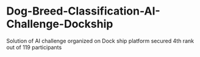 # Dog-Breed-Classification-AI-Challenge-Dockship
Solution of AI challenge  organized on Dock ship platform secured 4th rank out of 119 participants
